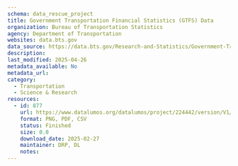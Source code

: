 ```yaml
---
schema: data_rescue_project 
title: Government Transportation Financial Statistics (GTFS) Data
organization: Bureau of Transportation Statistics
agency: Department of Transportation
websites: data.bts.gov
data_source: https://data.bts.gov/Research-and-Statistics/Government-Transportation-Financial-Statistics-GTF/nu8j-7gmn/about_data
description: 
last_modified: 2025-04-26
metadata_available: No
metadata_url: 
category:
  - Transportation 
  - Science & Research 
resources:
  - id: 877
    url: https://www.datalumos.org/datalumos/project/224442/version/V1/view
    format: PNG, PDF, CSV
    status: Finished
    size: 0.0
    download_date: 2025-02-27
    maintainer: DRP, DL
    notes: 
---
```

